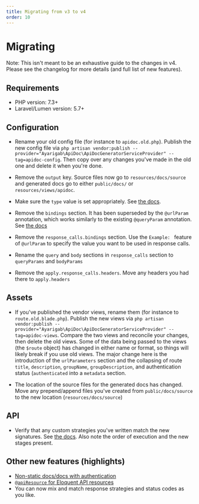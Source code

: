 ```yaml
---
title: Migrating from v3 to v4
order: 10
---
```


# Migrating
Note: This isn't meant to be an exhaustive guide to the changes in v4. Please see the changelog for more details (and full list of new features).

## Requirements
- PHP version: 7.3+
- Laravel/Lumen version: 5.7+

## Configuration 
- Rename your old config file (for instance to `apidoc.old.php`). Publish the new config file via `php artisan vendor:publish --provider="Ayarigab\ApiDoc\ApiDocGeneratorServiceProvider" --tag=apidoc-config`. Then copy over any changes you've made in the old one and delete it when you're done.

- Remove the `output` key. Source files now go to `resources/docs/source` and generated docs go to either `public/docs/` or `resources/views/apidoc`.

- Make sure the `type` value is set appropriately. See [the docs](/docs/laravel-apidoc-generator/getting-started/configuration). 

- Remove the `bindings` section. It has been superseded by the `@urlParam` annotation, which works similarly to the existing `@queryParam` annotation. See [the docs](/docs/laravel-apidoc-generator/getting-started/documenting-your-api)

- Remove the `response_calls.bindings` section. Use the `Example: ` feature of `@urlParam` to specify the value you want to be used in response calls.

- Rename the `query` and `body` sections in `response_calls` section to `queryParams` and `bodyParams`

- Remove the `apply.response_calls.headers`. Move any headers you had there to `apply.headers` 

## Assets
- If you've published the vendor views, rename them (for instance to `route.old.blade.php`). Publish the new views via `php artisan vendor:publish --provider="Ayarigab\ApiDoc\ApiDocGeneratorServiceProvider" --tag=apidoc-views`. Compare the two views and reconcile your changes, then delete the old views. Some of the data being passed to the views (the `$route` object) has changed in either name or format, so things will likely break if you use old views.
The major change here is the introduction of the `urlParameters` section and the collapsing of route `title`, `description`, `groupName`, `groupDescription`, and authentication status (`authenticated` into a `metadata` section.

- The location of the source files for the generated docs has changed. Move any prepend/append files you've created from `public/docs/source` to the new location (`resources/docs/source`)

## API
- Verify that any custom strategies you've written match the new signatures. See [the docs](/docs/laravel-apidoc-generator/extending/plugins). Also note the order of execution and the new stages present.

## Other new features (highlights)
- [Non-static docs/docs with authentication](/docs/laravel-apidoc-generator/getting-started/configuration)
- [`@apiResource` for Eloquent API resources](/docs/laravel-apidoc-generator/getting-started/documenting-your-api)
- You can now mix and match response strategies and status codes as you like.
